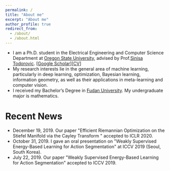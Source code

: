 ```yaml
---
permalink: /
title: "About me"
excerpt: "About me"
author_profile: true
redirect_from: 
  - /about/
  - /about.html
---
```



* I am a Ph.D. student in the Electrical Engineering and Computer Science Department at [Oregon State University](https://oregonstate.edu/), advised by Prof.[Sinisa Todorovic](http://web.engr.oregonstate.edu/~sinisa/). [[Google Scholar](https://scholar.google.com/citations?user=dY3O3qsAAAAJ&hl=zh-CN)][[CV](https://github.com/JunLi-Galios/JunLi-Galios.github.io/tree/master/files/Jun_Li_s_resume.pdf)]
* My research interests lie in the general area of machine learning, particularly in deep learning, optimization, Bayesian learning,  information geometry, as well as their applications in meta-learning and computer vision.
* I received my Bachelor’s Degree in [Fudan University](https://www.fudan.edu.cn/). My undergraduate major is mathematics.



# Recent News
* December 19, 2019. Our paper "Efficient Riemannian Optimization on the Stiefel Manifold via the Cayley Transform " accepted to ICLR 2020.
* October 31, 2019. I gave an oral presentation on "Weakly Supervised Energy-Based Learning for Action Segmentation" at ICCV 2019 (Seoul, South Korea).
* July 22, 2019. Our paper "Weakly Supervised Energy-Based Learning for Action Segmentation" accepted to ICCV 2019.
